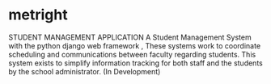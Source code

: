 # metright
STUDENT MANAGEMENT  APPLICATION
A Student Management System with the python django web framework , These systems work to coordinate scheduling and communications between faculty regarding students. This system exists to simplify information tracking for both staff and the students by the school administrator. (In Development)
